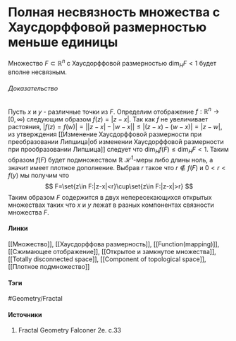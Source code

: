# Полная несвязность множества с Хаусдорффовой размерностью меньше единицы
Множество $F\subset\mathbb{R}^{n}$ с Хаусдорффовой размерностью $\dim_{H}F<1$ будет вполне несвязным.
###### Доказательство
Пусть $x$ и $y$ - различные точки из $F$. Определим отображение $f:\mathbb{R}^{n}\to[0,\infty)$ следующим образом $f(z)=|z-x|$. Так как $f$ не увеличивает растояния, $|f(z)=f(w)|=\Big||z-x|-|w-x|\Big|\le|(z-x)-(w-x)|=|z-w|$, из утверждения [[Изменение Хаусдорффовой размерности при преобразовании Липшица|об изменении Хаусдорффовой размерности при прообразовании Липшица]] следует что $\dim_{H}f(F)\le\dim_{H}F<1$. Таким образом $f(F)$ будет подмножеством $\mathbb{R}$ $\mathcal{H}^{1}$-меры либо длины ноль, а значит имеет плотное дополнение. Выбрав $r$ такое что $r\notin f(F)$ и $0<r<f(y)$ мы получим что
$$
F=\set{z\in F:|z-x|<r}\cup\set{z\in F:|z-x|>r}
$$
Таким образом $F$ содержится в двух непересекающихся открытых множествах таких что $x$ и $y$ лежат в разных компонентах связности множества $F$.
#### Линки
[[Множество]],
[[Хаусдорффова размерность]],
[[Function(mapping)]],
[[Сжимающее отображение]],
[[Открытое и замкнутое множества]],
[[Totally disconnected space]],
[[Component of topological space]],
[[Плотное подмножество]]
#### Тэги
 #Geometry/Fractal 
#### Источники
1. Fractal Geometry Falconer 2e. c.33
